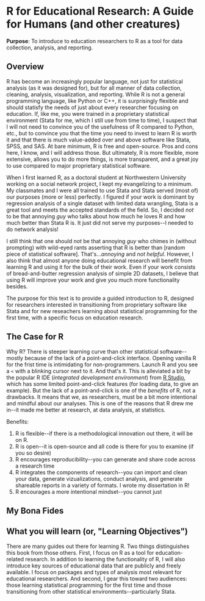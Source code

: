 # R for Educational Research: A Guide for Humans (and other creatures)


**Purpose**: To introduce to education researchers to R as a tool for data collection, analysis, and reporting.

## Overview

R has become an increasingly popular language, not just for statistical analysis (as it was designed for), but for all manner of data collection, cleaning, analysis, visualization, and reporting. While R is not a general programming language, like Python or C++, it is surprisingly flexible and should statisfy the needs of just about every researcher focusing on education. If, like me, you were trained in a proprietary statistical environment (Stata for me, which I still use from time to time), I suspect that I will not need to convince you of the usefulness of R compared to Python, etc., but to convince you that the time you need to invest to learn R is worth it and that there is much value-added over and above software like Stata, SPSS, and SAS. At bare minimum, R is free and open-source. Pros and cons here, I know, and I will address those. But ultimately, R is more flexible, more extensive, allows you to do more things, is more transparent, and a great joy to use compared to major proprietary statistical software.

When I first learned R, as a doctoral student at Northwestern University working on a social network project, I kept my evangelizing to a minimum. My classmates and I were all trained to use Stata and Stata served (most of) our purposes (more or less) perfectly. I figured if your work is dominant by regression analysis of a single dataset with limited data wrangling, Stata is a great tool and meets the accepted standards of the field. So, I decided _not_ to be that annoying _guy_ who talks about how much he loves R and how much better than Stata R is. It just did not serve my purposes--I needed to do network analysis!

I still think that one should _not_ be that annoying _guy_ who chimes in (without prompting) with wild-eyed rants asserting that R is better than [random piece of statistical software]. That's..._annoying_ and _not helpful_. However, I also think that almost anyone doing educational research will benefit from learning R and using it for the bulk of their work. Even if your work consists of bread-and-butter regression analysis of simple 2D datasets, I believe that using R will improve your work and give you much more functionality besides.

The purpose for this text is to provide a guided introduction to R, designed for researchers interested in transitioning from proprietary software like Stata and for new reseachers learning about statistical programming for the first time, with a specific focus on education research.

## The Case for R

Why R? There is steeper learning curve than other statistical software--mostly because of the lack of a point-and-click interface. Opening vanilla R for the frist time is intimidating for non-programmers. Launch R and you see a `<` with a blinking cursor next to it. And that's it. This is alleviated a bit by the popular R IDE (_integrated development environment_) from [R Studio](https://rstudio.com/products/rstudio/), which has some limited point-and-click features (for loading data, to give an example). But the lack of a point-and-click is one of the _benefits_ of R, not a drawbacks. It means that we, as researchers, must be a bit more intentional and mindful about our analyses. This is one of the reasons that R drew me in--it made me better at research, at data analysis, at statistics.

Benefits:

1. R is flexible--if there is a methodological innovation out there, it will be on R. 
2. R is open--it is open-source and all code is there for you to examine (if you so desire)
3. R encourages reproducibility--you can generate and share code across a research time
4. R integrates the components of research--you can import and clean your data, generate vizualizations, conduct analysis, and generate shareable reports in a variety of formats. I wrote my dissertation in R!
5. R encourages a more intentional mindset--you cannot just

## My Bona Fides

## What you will learn (or, "Learning Objectives")

There are many guides out there for learning R. Two things distinguishes this book from those others. First, I focus on R as a tool for education-related research. In addition to learning the functionality of R, I will also introduce key sources of educational data that are publicly and freely available. I focus on packages and types of analysis most relevant for educational researchers. And second, I gear this toward two audiences: those learning statistical programming for the first time and those transitioning from other statistical environments--particularly Stata.
